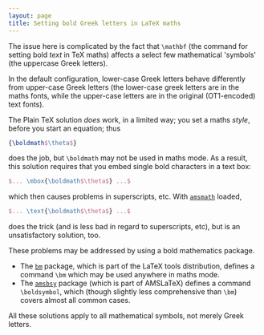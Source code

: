 ```yaml
---
layout: page
title: Setting bold Greek letters in LaTeX maths
---
```


The issue here is complicated by the fact that `\mathbf` (the
command for setting bold _text_ in TeX maths) affects a select
few mathematical 'symbols' (the uppercase Greek letters).

In the default configuration, lower-case Greek letters behave
differently from upper-case Greek letters (the lower-case greek
letters are in the maths fonts, while the upper-case letters are in
the original (OT1-encoded) text fonts).

The Plain TeX solution _does_ work, in a limited way; you set a
maths _style_, before you start an equation; thus
```latex
{\boldmath$\theta$}
```
does the job, but `\boldmath` may not be used in maths mode.  As a
result, this solution requires that you embed single bold characters
in a text box:
```latex
$... \mbox{\boldmath$\theta$} ...$
```
which then causes problems in superscripts, etc.  With
[`amsmath`](http://ctan.org/pkg/amsmath) loaded,
```latex
$... \text{\boldmath$\theta$} ...$
```
does the trick (and is less bad in regard to superscripts, etc), but
is an unsatisfactory solution, too.

These problems may be addressed by using a bold mathematics package.
  

-  The [`bm`](http://ctan.org/pkg/bm) package, which is part of the LaTeX tools
    distribution, defines a command `\bm` which may be used anywhere
    in maths mode.
-  The [`amsbsy`](http://ctan.org/pkg/amsbsy) package (which is part of AMSLaTeX)
    defines a command `\boldsymbol`, which (though slightly less
    comprehensive than `\bm`) covers almost all common cases.

All these solutions apply to all mathematical symbols, not merely
Greek letters.

